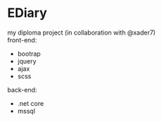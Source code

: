 # EDiary

my diploma project (in collaboration with @xader7) <br>
front-end: 
* bootrap
* jquery 
* ajax
* scss

back-end: 
* .net core 
* mssql
